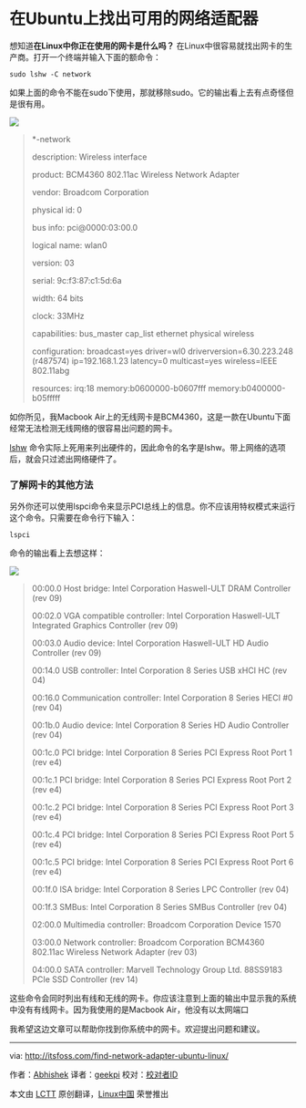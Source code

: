 在Ubuntu上找出可用的网络适配器
================================================================================
想知道**在Linux中你正在使用的网卡是什么吗？** 在Linux中很容易就找出网卡的生产商。打开一个终端并输入下面的额命令：

    sudo lshw -C network

如果上面的命令不能在sudo下使用，那就移除sudo。它的输出看上去有点奇怪但是很有用。

![](http://itsfoss.itsfoss.netdna-cdn.com/wp-content/uploads/2014/12/Network_Adapter_Linux.jpeg)

> *-network
> 
> description: Wireless interface
> 
> product: BCM4360 802.11ac Wireless Network Adapter
> 
> vendor: Broadcom Corporation
> 
> physical id: 0
> 
> bus info: pci@0000:03:00.0
> 
> logical name: wlan0
> 
> version: 03
> 
> serial: 9c:f3:87:c1:5d:6a
> 
> width: 64 bits
> 
> clock: 33MHz
> 
> capabilities: bus_master cap_list ethernet physical wireless
> 
> configuration: broadcast=yes driver=wl0 driverversion=6.30.223.248 (r487574) ip=192.168.1.23 latency=0 multicast=yes wireless=IEEE 802.11abg
> 
> resources: irq:18 memory:b0600000-b0607fff memory:b0400000-b05fffff

如你所见，我Macbook Air上的无线网卡是BCM4360，这是一款在Ubuntu下面经常无法检测无线网络的很容易出问题的网卡。

[lshw][1] 命令实际上死用来列出硬件的，因此命令的名字是lshw。带上网络的选项后，就会只过滤出网络硬件了。

### 了解网卡的其他方法 ###

另外你还可以使用lspci命令来显示PCI总线上的信息。你不应该用特权模式来运行这个命令。只需要在命令行下输入：

    lspci

命令的输出看上去想这样：

![](http://itsfoss.itsfoss.netdna-cdn.com/wp-content/uploads/2014/12/Network_Adapter_Linux_1.jpeg)

> 00:00.0 Host bridge: Intel Corporation Haswell-ULT DRAM Controller (rev 09)
> 
> 00:02.0 VGA compatible controller: Intel Corporation Haswell-ULT Integrated Graphics Controller (rev 09)
> 
> 00:03.0 Audio device: Intel Corporation Haswell-ULT HD Audio Controller (rev 09)
> 
> 00:14.0 USB controller: Intel Corporation 8 Series USB xHCI HC (rev 04)
> 
> 00:16.0 Communication controller: Intel Corporation 8 Series HECI #0 (rev 04)
> 
> 00:1b.0 Audio device: Intel Corporation 8 Series HD Audio Controller (rev 04)
> 
> 00:1c.0 PCI bridge: Intel Corporation 8 Series PCI Express Root Port 1 (rev e4)
> 
> 00:1c.1 PCI bridge: Intel Corporation 8 Series PCI Express Root Port 2 (rev e4)
> 
> 00:1c.2 PCI bridge: Intel Corporation 8 Series PCI Express Root Port 3 (rev e4)
> 
> 00:1c.4 PCI bridge: Intel Corporation 8 Series PCI Express Root Port 5 (rev e4)
> 
> 00:1c.5 PCI bridge: Intel Corporation 8 Series PCI Express Root Port 6 (rev e4)
> 
> 00:1f.0 ISA bridge: Intel Corporation 8 Series LPC Controller (rev 04)
> 
> 00:1f.3 SMBus: Intel Corporation 8 Series SMBus Controller (rev 04)
> 
> 02:00.0 Multimedia controller: Broadcom Corporation Device 1570
> 
> 03:00.0 Network controller: Broadcom Corporation BCM4360 802.11ac Wireless Network Adapter (rev 03)
> 
> 04:00.0 SATA controller: Marvell Technology Group Ltd. 88SS9183 PCIe SSD Controller (rev 14)

这些命令会同时列出有线和无线的网卡。你应该注意到上面的输出中显示我的系统中没有有线网卡。因为我使用的是Macbook Air，他没有以太网端口

我希望这边文章可以帮助你找到你系统中的网卡。欢迎提出问题和建议。

--------------------------------------------------------------------------------

via: http://itsfoss.com/find-network-adapter-ubuntu-linux/

作者：[Abhishek][a]
译者：[geekpi](https://github.com/geekpi)
校对：[校对者ID](https://github.com/校对者ID)

本文由 [LCTT](https://github.com/LCTT/TranslateProject) 原创翻译，[Linux中国](http://linux.cn/) 荣誉推出

[a]:http://itsfoss.com/author/Abhishek/
[1]:http://linux.die.net/man/1/lshw